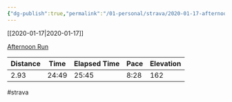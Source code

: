 ```yaml
---
{"dg-publish":true,"permalink":"/01-personal/strava/2020-01-17-afternoon-run/"}
---
```



[[2020-01-17\|2020-01-17]]

[Afternoon Run](https://www.strava.com/activities/3023219152)

| Distance | Time  | Elapsed Time | Pace | Elevation |
| -------- | ----- | ------------ | ---- | --------- |
| 2.93     | 24:49 | 25:45        | 8:28 | 162       |




#strava
